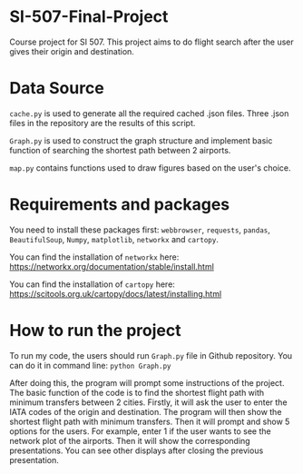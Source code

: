 # SI-507-Final-Project
Course project for SI 507. This project aims to do flight search after the user gives their origin and destination.

# Data Source
```cache.py``` is used to generate all the required cached .json files. Three .json files in the repository are the results of this script.

```Graph.py``` is used to construct the graph structure and implement basic function of searching the shortest path between 2 airports.

```map.py``` contains functions used to draw figures based on the user's choice. 

# Requirements and packages
You need to install these packages first: ```webbrowser```, ```requests```, ```pandas```, ```BeautifulSoup```, ```Numpy```, ```matplotlib```, ```networkx``` and ```cartopy```.

You can find the installation of ```networkx``` here: https://networkx.org/documentation/stable/install.html

You can find the installation of ```cartopy``` here: https://scitools.org.uk/cartopy/docs/latest/installing.html


# How to run the project
To run my code, the users should run ```Graph.py``` file in Github repository. You can do it in command line: ```python Graph.py``` 

After doing this, the program will prompt some instructions of the project. The basic function of the code is to find the shortest flight path with minimum transfers between 2 cities. Firstly, it will ask the user to enter the IATA codes of the origin and destination. The program will then show the shortest flight path with minimum transfers. Then it will prompt and show 5 options for the users. For example, enter 1 if the user wants to see the network plot of the airports. Then it will show the corresponding presentations. You can see other displays after closing the previous presentation.

